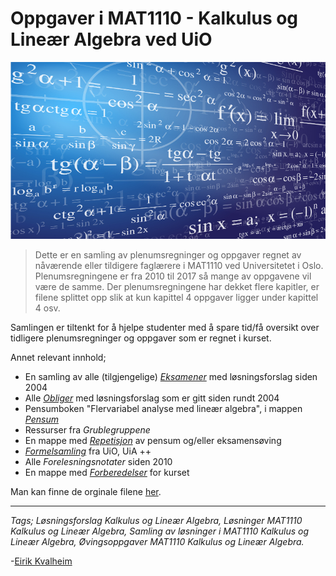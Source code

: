 ﻿# Oppgaver i MAT1110 - Kalkulus og Lineær Algebra ved UiO
![](img/calculus.jpg)
>Dette er en samling av plenumsregninger og oppgaver regnet av nåværende eller tildigere faglærere i MAT1110 ved Universitetet i Oslo. Plenumsregningene er fra 2010 til 2017 så mange av oppgavene vil være de samme. Der plenumsregningene har dekket flere kapitler, er filene splittet opp slik at kun kapittel 4 oppgaver ligger under kapittel 4 osv.

 Samlingen er tiltenkt for å hjelpe studenter med å spare tid/få oversikt over tidligere plenumsregninger og oppgaver som er regnet i kurset.

 Annet relevant innhold;
 - En samling av alle (tilgjengelige) [_Eksamener_](https://github.com/KvalheimRacing/MAT1110-Kalkulus-Linear-Algebra/tree/master/Eksamener) med løsningsforslag siden 2004
 - Alle [_Obliger_](https://github.com/KvalheimRacing/MAT1110-Kalkulus-Linear-Algebra/tree/master/Obliger) med løsningsforslag som er gitt siden rundt 2004
 - Pensumboken "Flervariabel analyse med lineær algebra", i mappen [_Pensum_](https://github.com/KvalheimRacing/MAT1110-Kalkulus-Linear-Algebra/tree/master/Pensum)
 - Ressurser fra _Grublegruppene_
 - En mappe med [_Repetisjon_](https://github.com/KvalheimRacing/MAT1110-Kalkulus-Linear-Algebra/tree/master/Repetisjon) av pensum og/eller eksamensøving
 - [_Formelsamling_](https://github.com/KvalheimRacing/MAT1110-Kalkulus-Linear-Algebra/tree/master/Formelsamlinger) fra UiO, UiA ++
 - Alle _Forelesningsnotater_ siden 2010
 - En mappe med [_Forberedelser_](https://github.com/KvalheimRacing/MAT1110-Kalkulus-Linear-Algebra/tree/master/Forberedelser) for kurset

Man kan finne de orginale filene [her](http://www.uio.no/studier/emner/matnat/math/MAT1110/).
 ___

 *Tags; Løsningsforslag Kalkulus og Lineær Algebra, Løsninger MAT1110 Kalkulus og Lineær Algebra, Samling av løsninger i MAT1110 Kalkulus og Lineær Algebra, Øvingsoppgaver MAT1110 Kalkulus og Lineær Algebra.*

 -[Eirik Kvalheim](https://www.linkedin.com/in/eirik-kvalheim-12157558/)

